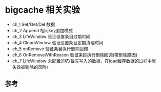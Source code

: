 # bigcache 相关实验

- ch_1 Set/Get/Del 数据
- ch_2 Append 相同key追加模式
- ch_3 LifeWindow 验证设置条目过期时间
- ch_4 CleanWindow 验证设置条目定期清理时间
- ch_5 onRemove 验证条目执行删除回调
- ch_6 OnRemoveWithReason 验证条目执行删除回调(带删除原因)
- ch_7 LifeWindow 未配置的坑(最先写入的数据，在load缓存数据的过程中就失效被剔除的风险)


## 参考
